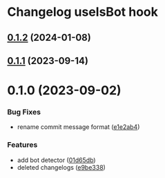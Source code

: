 # Changelog useIsBot hook

## [0.1.2](https://github.com/sauldeleon/portfolio-blog/compare/use-is-bot-0.1.1...use-is-bot-0.1.2) (2024-01-08)

## [0.1.1](https://github.com/sauldeleon/portfolio-blog/compare/use-is-bot-0.1.0...use-is-bot-0.1.1) (2023-09-14)

# 0.1.0 (2023-09-02)

### Bug Fixes

- rename commit message format ([e1e2ab4](https://github.com/sauldeleon/portfolio-blog/commit/e1e2ab404bbd2c32f3508d1ed8197b3fbff93cb9))

### Features

- add bot detector ([01d65db](https://github.com/sauldeleon/portfolio-blog/commit/01d65db996e937d2fcaa845abba0c169cfe5ad62))
- deleted changelogs ([e9be338](https://github.com/sauldeleon/portfolio-blog/commit/e9be33836ee47b6505ad94d21f4be21855a7fa0d))

